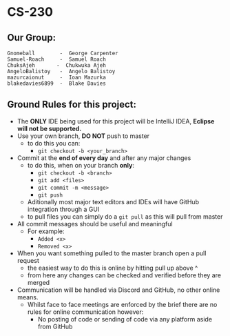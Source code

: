 # CS-230

## Our Group:

```
Gnomeball        -  George Carpenter
Samuel-Roach     -  Samuel Roach
ChuksAjeh       -  Chukwuka Ajeh
AngeloBalistoy   -  Angelo Balistoy
mazurcaionut     -  Ioan Mazurka
blakedavies6899  -  Blake Davies
```

## Ground Rules for this project:

* The **ONLY** IDE being used for this project will be IntelliJ IDEA, __Eclipse will not be supported.__
* Use your own branch, **DO NOT** push to master
    * to do this you can:
        * `git checkout -b <your_branch>`
* Commit at the **end of every day** and after any major changes
    * to do this, when on your branch **only**:
        * `git checkout -b <branch>`
        * `git add <files>`
        * `git commit -m <message>`
        * `git push`
    * Aditionally most major text editors and IDEs will have GitHub integration through a GUI
    * to pull files you can simply do a `git pull` as this will pull from master
* All commit messages should be useful and meaningful
    * For example:
        * `Added <x>`
        * `Removed <x>`
* When you want something pulled to the master branch open a pull request
    * the easiest way to do this is online by hitting pull up above ^
    * from here any changes can be checked and verified before they are merged
* Communication will be handled via Discord and GitHub, no other online means.
    * Whilst face to face meetings are enforced by the brief there are no rules for online communication however:
        * No posting of code or sending of code via any platform aside from GitHub

